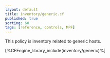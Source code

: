 ```yaml
---
layout: default
title: inventory/generic.cf
published: true
sorting: 60
tags: [reference, controls, MPF]
---
```


This policy is inventory related to generic hosts.

[%CFEngine_library_include(inventory/generic)%]

